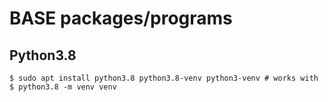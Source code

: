 # BASE packages/programs

## Python3.8

```
$ sudo apt install python3.8 python3.8-venv python3-venv # works with $ python3.8 -m venv venv
```